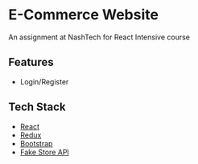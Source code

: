 # E-Commerce Website

An assignment at NashTech for React Intensive course

## Features

- Login/Register

## Tech Stack

* [React](https://reactjs.org/)
* [Redux](https://redux.js.org/)
* [Bootstrap](https://getbootstrap.com/)
* [Fake Store API](https://fakestoreapi.com/)

